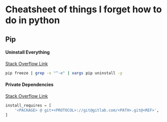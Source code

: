 # Cheatsheet of things I forget how to do in python



## Pip

#### Uninstall Everything
[Stack Overflow Link](https://stackoverflow.com/a/11250821/9970629)
```sh
pip freeze | grep -v "^-e" | xargs pip uninstall -y
```


#### Private Dependencies
[Stack Overflow Link](https://stackoverflow.com/a/53706140/9970629)
```py
install_requires = [
    '<PACKAGE> @ git+<PROTOCOL>://git@gitlab.com/<PATH>.git@<REF>',
]
